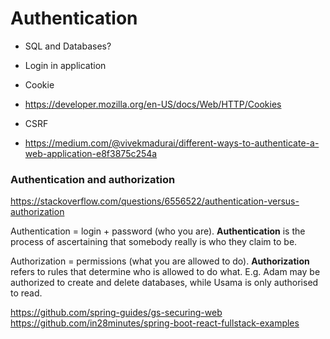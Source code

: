 # Authentication

- SQL and Databases?

- Login in application
- Cookie
- https://developer.mozilla.org/en-US/docs/Web/HTTP/Cookies
- CSRF
- https://medium.com/@vivekmadurai/different-ways-to-authenticate-a-web-application-e8f3875c254a

### Authentication and authorization

https://stackoverflow.com/questions/6556522/authentication-versus-authorization

Authentication = login + password (who you are).
**Authentication** is the process of ascertaining that somebody really is who they claim to be.


Authorization = permissions (what you are allowed to do).
**Authorization** refers to rules that determine who is allowed to do what. E.g. Adam may be authorized to create and delete databases, while Usama is only authorised to read.



https://github.com/spring-guides/gs-securing-web
https://github.com/in28minutes/spring-boot-react-fullstack-examples
